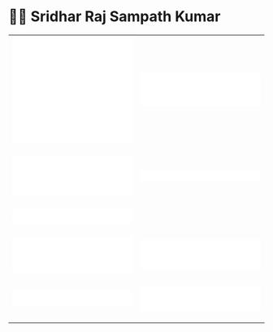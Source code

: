# 👨‍💻 Sridhar Raj Sampath Kumar  <img alt="" style="max-width:100%;position: relative;top: 3.5px;" width="55" src="https://views.whatilearened.today/views/github/sridharrajs/sridharrajs.svg">

<table style="border: 0px">
  <tr style="border: 0px" >
    <td style="border: 0px" align="center">
      <img alt="" width="400" src="https://github.com/sridharrajs/sridharrajs/blob/master/profile/introduction.svg">
      <img width="900" height="1" alt="">
    </td>
    <td align="center" style="border: 0px">
      <img alt="" width="400" src="https://github.com/sridharrajs/sridharrajs/blob/master/profile/activity.svg">
      <img width="900" height="1" alt="">
    </td>
  </tr>
  <tr style="border: 0px" >
    <td style="border: 0px" align="center">
      <img alt="" width="400" src="https://github.com/sridharrajs/sridharrajs/blob/master/profile/languages.svg">
      <img width="900" height="1" alt="">
    </td>
    <td align="center" style="border: 0px">
      <img alt="" width="400" src="https://github.com/sridharrajs/sridharrajs/blob/master/profile/mastered.svg">
      <img width="900" height="1" alt="">
    </td>
  </tr>
  <tr style="border: 0px" >
    <td style="border: 0px" align="center">
      <img alt="" width="400" src="https://github.com/sridharrajs/sridharrajs/blob/master/profile/achievements.svg">
      <img width="900" height="1" alt="">
    </td>
    <td style="border: 0px" align="center">
      <img alt="" width="400" src="https://github.com/sridharrajs/sridharrajs/blob/master/profile/calendar.svg">
      <img width="900" height="1" alt="">
    </td>
  </tr>
  <tr style="border: 0px" >
    <td style="border: 0px" align="center">
      <img alt="" width="400" src="https://github.com/sridharrajs/sridharrajs/blob/master/profile/followup.svg">
      <img width="900" height="1" alt="">
    </td>
    <td align="center" style="border: 0px">
      <img alt="" width="400" src="https://github.com/sridharrajs/sridharrajs/blob/master/profile/reactions.svg">
      <img width="900" height="1" alt="">
    </td>
  </tr>
  <tr style="border: 0px" >
    <td align="center" style="border: 0px">
      <img alt="" width="400" src="https://github.com/sridharrajs/sridharrajs/blob/master/profile/posts.svg">
      <img width="900" height="1" alt="">
    </td>
    <td align="center" style="border: 0px">
      <img alt="" width="400" src="https://github.com/sridharrajs/sridharrajs/blob/master/profile/stackoverflow.svg">
      <img width="900" height="1" alt="">
    </td>
  </tr>
</table>
